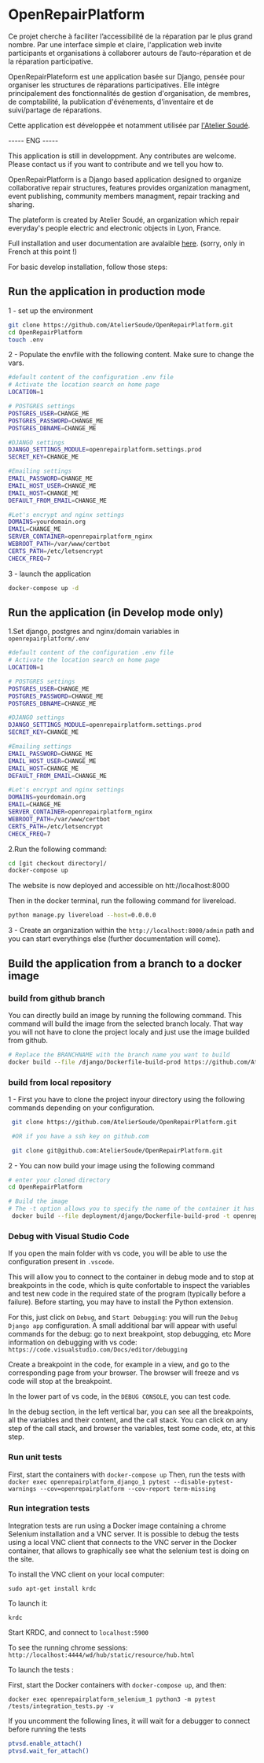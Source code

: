 
# OpenRepairPlatform

Ce projet cherche à faciliter l’accessibilité de la réparation par le plus grand nombre. Par une interface simple et claire, l'application web invite participants et organisations à collaborer autours de l’auto-réparation et de la réparation participative.

OpenRepairPlateform est une application basée sur Django, pensée pour organiser les structures de réparations participatives.
Elle intègre principalement des fonctionnalités de gestion d'organisation, de membres, de comptabilité, la publication d'événements, d'inventaire et de suivi/partage de réparations.

Cette application est développée et notamment utilisée par [l'Atelier Soudé](https://atelier-soude.fr).

----- ENG -----

This application is still in developpment.
Any contributes are welcome. Please contact us if you want to contribute and we tell you how to.

OpenRepairPlatform is a Django based application designed to organize collaborative repair structures, features provides organization managment, event publishing, community members managment, repair tracking and sharing.

The plateform is created by Atelier Soudé, an organization which repair everyday's people electric and electronic objects in Lyon, France.

Full installation and user documentation are avalaible [here](https://openrepairplatform.readthedocs.io/en/latest/). (sorry, only in French at this point !)

For basic develop installation, follow those steps:

## Run the application in production mode

1 - set up the environment

```bash
git clone https://github.com/AtelierSoude/OpenRepairPlatform.git
cd OpenRepairPlatform
touch .env
```

2 - Populate the envfile with the following content. Make sure to change the vars.

```bash
#default content of the configuration .env file
# Activate the location search on home page
LOCATION=1

# POSTGRES settings
POSTGRES_USER=CHANGE_ME
POSTGRES_PASSWORD=CHANGE_ME
POSTGRES_DBNAME=CHANGE_ME

#DJANGO settings
DJANGO_SETTINGS_MODULE=openrepairplatform.settings.prod
SECRET_KEY=CHANGE_ME

#Emailing settings
EMAIL_PASSWORD=CHANGE_ME
EMAIL_HOST_USER=CHANGE_ME
EMAIL_HOST=CHANGE_ME
DEFAULT_FROM_EMAIL=CHANGE_ME

#Let's encrypt and nginx settings
DOMAINS=yourdomain.org
EMAIL=CHANGE_ME
SERVER_CONTAINER=openrepairplatform_nginx
WEBROOT_PATH=/var/www/certbot
CERTS_PATH=/etc/letsencrypt
CHECK_FREQ=7
```

3 - launch the application

```bash
docker-compose up -d
```

## Run the application (in Develop mode only)

1.Set django, postgres and nginx/domain variables in `openrepairplatform/.env`

```bash
#default content of the configuration .env file
# Activate the location search on home page
LOCATION=1

# POSTGRES settings
POSTGRES_USER=CHANGE_ME
POSTGRES_PASSWORD=CHANGE_ME
POSTGRES_DBNAME=CHANGE_ME

#DJANGO settings
DJANGO_SETTINGS_MODULE=openrepairplatform.settings.prod
SECRET_KEY=CHANGE_ME

#Emailing settings
EMAIL_PASSWORD=CHANGE_ME
EMAIL_HOST_USER=CHANGE_ME
EMAIL_HOST=CHANGE_ME
DEFAULT_FROM_EMAIL=CHANGE_ME

#Let's encrypt and nginx settings
DOMAINS=yourdomain.org
EMAIL=CHANGE_ME
SERVER_CONTAINER=openrepairplatform_nginx
WEBROOT_PATH=/var/www/certbot
CERTS_PATH=/etc/letsencrypt
CHECK_FREQ=7
```

2.Run the following command:

```bash
cd [git checkout directory]/
docker-compose up
```

The website is now deployed and accessible on htt://localhost:8000

Then in the docker terminal, run the following command for livereload.

```bash
python manage.py livereload --host=0.0.0.0
```

3 - Create an organization within the `http://localhost:8000/admin` path and you can start everythings else (further documentation will come).

## Build the application from a branch to a docker image

### build from github branch

You can directly build an image by running the following command. This command will build the image from the selected branch localy. That way you will not have to clone the project localy and just use the image builded from github.

```bash
# Replace the BRANCHNAME with the branch name you want to build
docker build --file /django/Dockerfile-build-prod https://github.com/AtelierSoude/OpenRepairPlatform.git\#BRANCHNAME:deployment
```

### build from local repository

1 - First you have to clone the project inyour directory using the following commands depending on your configuration.

```bash
 git clone https://github.com/AtelierSoude/OpenRepairPlatform.git

 #OR if you have a ssh key on github.com

 git clone git@github.com:AtelierSoude/OpenRepairPlatform.git

```

2 - You can now build your image using the following command

```bash
# enter your cloned directory
cd OpenRepairPlatform

# Build the image
# The -t option allows you to specify the name of the container it has to match the name in your docker-compose file for production
 docker build --file deployment/django/Dockerfile-build-prod -t openrepairplateform-prod .
 ```

### Debug with Visual Studio Code

If you open the main folder with vs code, you will be able to use the configuration present in `.vscode`.

This will allow you to connect to the container in debug mode and to stop at breakpoints in the code, which is quite confortable to inspect the variables and test new code in the required state of the program (typically before a failure).
Before starting, you may have to install the Python extension.

For this, just click on `Debug`, and `Start Debugging`: you will run the `Debug Django app` configuration.
A small additional bar will appear with useful commands for the debug: go to next breakpoint, stop debugging, etc
More information on debugging with vs code: `https://code.visualstudio.com/Docs/editor/debugging`

Create a breakpoint in the code, for example in a view, and go to the corresponding page from your browser.
The browser will freeze and vs code will stop at the breakpoint.

In the lower part of vs code, in the `DEBUG CONSOLE`, you can test code.

In the debug section, in the left vertical bar, you can see all the breakpoints, all the variables and their content, and the call stack.
You can click on any step of the call stack, and browser the variables, test some code, etc, at this step.

### Run unit tests

First, start the containers with `docker-compose up`
Then, run the tests with `docker exec openrepairplatform_django_1 pytest --disable-pytest-warnings --cov=openrepairplatform --cov-report term-missing`


### Run integration tests

Integration tests are run using a Docker image containing a chrome Selenium installation and a VNC server.
It is possible to debug the tests using a local VNC client that connects to the VNC server in the Docker container, that allows to graphically see what the selenium test is doing on the site.

To install the VNC client on your local computer:

`sudo apt-get install krdc`

To launch it:

`krdc`

Start KRDC, and connect to `localhost:5900`

To see the running chrome sessions:
`http://localhost:4444/wd/hub/static/resource/hub.html`

To launch the tests :

First, start the Docker containers with `docker-compose up`, and then:

`docker exec openrepairplatform_selenium_1 python3 -m pytest /tests/integration_tests.py -v`

If you uncomment the following lines, it will wait for a debugger to connect before running the tests

```bash
ptvsd.enable_attach()
ptvsd.wait_for_attach()
```

